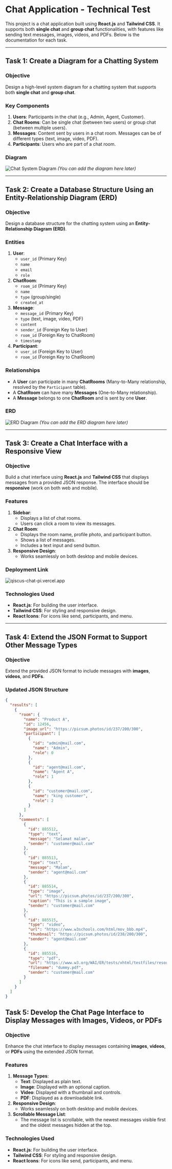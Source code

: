 # Chat Application - Technical Test

This project is a chat application built using **React.js** and **Tailwind CSS**. It supports both **single chat** and **group chat** functionalities, with features like sending text messages, images, videos, and PDFs. Below is the documentation for each task.

---

## **Task 1: Create a Diagram for a Chatting System**

### **Objective**
Design a high-level system diagram for a chatting system that supports both **single chat** and **group chat**.

### **Key Components**
1. **Users**: Participants in the chat (e.g., Admin, Agent, Customer).
2. **Chat Rooms**: Can be single chat (between two users) or group chat (between multiple users).
3. **Messages**: Content sent by users in a chat room. Messages can be of different types (text, image, video, PDF).
4. **Participants**: Users who are part of a chat room.

### **Diagram**
![Chat System Diagram](#) *(You can add the diagram here later)*

---

## **Task 2: Create a Database Structure Using an Entity-Relationship Diagram (ERD)**

### **Objective**
Design a database structure for the chatting system using an **Entity-Relationship Diagram (ERD)**.

### **Entities**
1. **User**:
   - `user_id` (Primary Key)
   - `name`
   - `email`
   - `role`
2. **ChatRoom**:
   - `room_id` (Primary Key)
   - `name`
   - `type` (group/single)
   - `created_at`
3. **Message**:
   - `message_id` (Primary Key)
   - `type` (text, image, video, PDF)
   - `content`
   - `sender_id` (Foreign Key to User)
   - `room_id` (Foreign Key to ChatRoom)
   - `timestamp`
4. **Participant**:
   - `user_id` (Foreign Key to User)
   - `room_id` (Foreign Key to ChatRoom)

### **Relationships**
- A **User** can participate in many **ChatRooms** (Many-to-Many relationship, resolved by the `Participant` table).
- A **ChatRoom** can have many **Messages** (One-to-Many relationship).
- A **Message** belongs to one **ChatRoom** and is sent by one **User**.

### **ERD**
![ERD Diagram](#) *(You can add the ERD diagram here later)*

---

## **Task 3: Create a Chat Interface with a Responsive View**

### **Objective**
Build a chat interface using **React.js** and **Tailwind CSS** that displays messages from a provided JSON response. The interface should be **responsive** (work on both web and mobile).

### **Features**
1. **Sidebar**:
   - Displays a list of chat rooms.
   - Users can click a room to view its messages.
2. **Chat Room**:
   - Displays the room name, profile photo, and participant button.
   - Shows a list of messages.
   - Includes a text input and send button.
3. **Responsive Design**:
   - Works seamlessly on both desktop and mobile devices.
### Deployment Link
![qiscus-chat-pi.vercel.app](#)

### **Technologies Used**
- **React.js**: For building the user interface.
- **Tailwind CSS**: For styling and responsive design.
- **React Icons**: For icons like send, participants, and menu.

---

## **Task 4: Extend the JSON Format to Support Other Message Types**

### **Objective**
Extend the provided JSON format to include messages with **images**, **videos**, and **PDFs**.

### **Updated JSON Structure**
```json
{
  "results": [
    {
      "room": {
        "name": "Product A",
        "id": 12456,
        "image_url": "https://picsum.photos/id/237/200/300",
        "participant": [
          {
            "id": "admin@mail.com",
            "name": "Admin",
            "role": 0
          },
          {
            "id": "agent@mail.com",
            "name": "Agent A",
            "role": 1
          },
          {
            "id": "customer@mail.com",
            "name": "king customer",
            "role": 2
          }
        ]
      },
      "comments": [
        {
          "id": 885512,
          "type": "text",
          "message": "Selamat malam",
          "sender": "customer@mail.com"
        },
        {
          "id": 885513,
          "type": "text",
          "message": "Malam",
          "sender": "agent@mail.com"
        },
        {
          "id": 885514,
          "type": "image",
          "url": "https://picsum.photos/id/237/200/300",
          "caption": "This is a sample image",
          "sender": "customer@mail.com"
        },
        {
          "id": 885515,
          "type": "video",
          "url": "https://www.w3schools.com/html/mov_bbb.mp4",
          "thumbnail": "https://picsum.photos/id/238/200/300",
          "sender": "agent@mail.com"
        },
        {
          "id": 885516,
          "type": "pdf",
          "url": "https://www.w3.org/WAI/ER/tests/xhtml/testfiles/resources/pdf/dummy.pdf",
          "filename": "dummy.pdf",
          "sender": "customer@mail.com"
        }
      ]
    }
  ]
}
```

## **Task 5: Develop the Chat Page Interface to Display Messages with Images, Videos, or PDFs**

### **Objective**
Enhance the chat interface to display messages containing **images**, **videos**, or **PDFs** using the extended JSON format.

### **Features**
1. **Message Types**:
   - **Text**: Displayed as plain text.
   - **Image**: Displayed with an optional caption.
   - **Video**: Displayed with a thumbnail and controls.
   - **PDF**: Displayed as a downloadable link.
2. **Responsive Design**:
   - Works seamlessly on both desktop and mobile devices.
3. **Scrollable Message List**:
   - The message list is scrollable, with the newest messages visible first and the oldest messages hidden at the top.

### **Technologies Used**
- **React.js**: For building the user interface.
- **Tailwind CSS**: For styling and responsive design.
- **React Icons**: For icons like send, participants, and menu.
